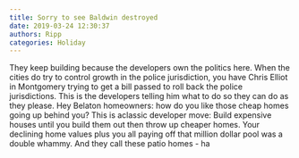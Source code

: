 ```yaml
---
title: Sorry to see Baldwin destroyed
date: 2019-03-24 12:30:37
authors: Ripp
categories: Holiday
---
```


 They keep building because the developers own the politics here.  When the cities do try to control growth in the police jurisdiction, you have Chris Elliot in Montgomery trying to get a bill passed to roll back the police jurisdictions.   This is the developers telling him what to do so they can do as they please.
Hey Belaton homeowners:  how do you like those cheap homes going up behind you?  This is aclassic developer move:   Build expensive houses until you build them out then throw up cheaper homes.  Your declining home values plus you all paying off that million dollar pool was a double whammy.  And they call these patio homes - ha